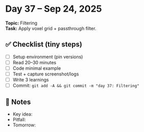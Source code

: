 # Day 37 – Sep 24, 2025
**Topic:** Filtering  
**Task:** Apply voxel grid + passthrough filter.

## ✅ Checklist (tiny steps)
- [ ] Setup environment (pin versions)
- [ ] Read 20–30 minutes
- [ ] Code minimal example
- [ ] Test + capture screenshot/logs
- [ ] Write 3 learnings
- [ ] Commit: `git add -A && git commit -m "day 37: Filtering"`

## 📓 Notes
- Key idea:
- Pitfall:
- Tomorrow:
